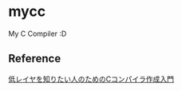 # mycc
My C Compiler :D  
## Reference
[低レイヤを知りたい人のためのCコンパイラ作成入門](https://www.sigbus.info/compilerbook)  
